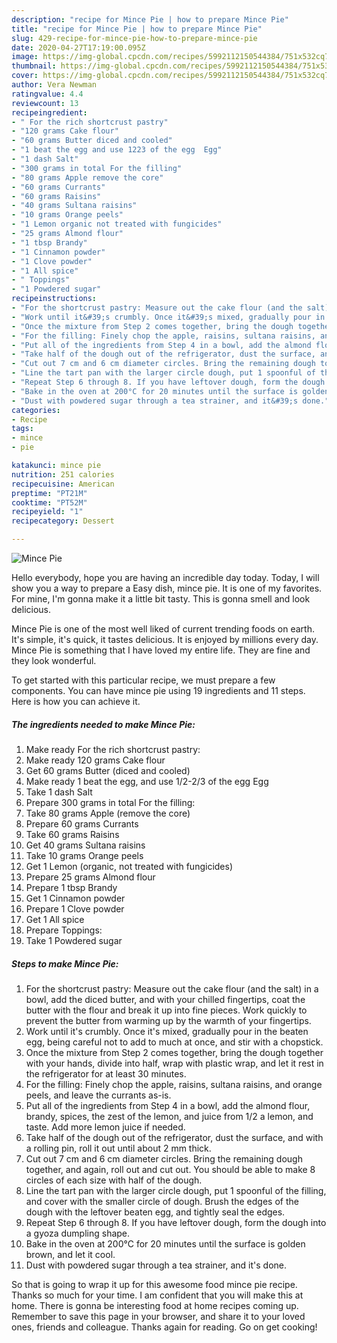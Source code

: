 ```yaml
---
description: "recipe for Mince Pie | how to prepare Mince Pie"
title: "recipe for Mince Pie | how to prepare Mince Pie"
slug: 429-recipe-for-mince-pie-how-to-prepare-mince-pie
date: 2020-04-27T17:19:00.095Z
image: https://img-global.cpcdn.com/recipes/5992112150544384/751x532cq70/mince-pie-recipe-main-photo.jpg
thumbnail: https://img-global.cpcdn.com/recipes/5992112150544384/751x532cq70/mince-pie-recipe-main-photo.jpg
cover: https://img-global.cpcdn.com/recipes/5992112150544384/751x532cq70/mince-pie-recipe-main-photo.jpg
author: Vera Newman
ratingvalue: 4.4
reviewcount: 13
recipeingredient:
- " For the rich shortcrust pastry"
- "120 grams Cake flour"
- "60 grams Butter diced and cooled"
- "1 beat the egg and use 1223 of the egg  Egg"
- "1 dash Salt"
- "300 grams in total For the filling"
- "80 grams Apple remove the core"
- "60 grams Currants"
- "60 grams Raisins"
- "40 grams Sultana raisins"
- "10 grams Orange peels"
- "1 Lemon organic not treated with fungicides"
- "25 grams Almond flour"
- "1 tbsp Brandy"
- "1 Cinnamon powder"
- "1 Clove powder"
- "1 All spice"
- " Toppings"
- "1 Powdered sugar"
recipeinstructions:
- "For the shortcrust pastry: Measure out the cake flour (and the salt) in a bowl, add the diced butter, and with your chilled fingertips, coat the butter with the flour and break it up into fine pieces. Work quickly to prevent the butter from warming up by the warmth of your fingertips."
- "Work until it&#39;s crumbly. Once it&#39;s mixed, gradually pour in the beaten egg, being careful not to add to much at once, and stir with a chopstick."
- "Once the mixture from Step 2 comes together, bring the dough together with your hands, divide into half, wrap with plastic wrap, and let it rest in the refrigerator for at least 30 minutes."
- "For the filling: Finely chop the apple, raisins, sultana raisins, and orange peels, and leave the currants as-is."
- "Put all of the ingredients from Step 4 in a bowl, add the almond flour, brandy, spices, the zest of the lemon, and juice from 1/2 a lemon, and taste. Add more lemon juice if needed."
- "Take half of the dough out of the refrigerator, dust the surface, and with a rolling pin, roll it out until about 2 mm thick."
- "Cut out 7 cm and 6 cm diameter circles. Bring the remaining dough together, and again, roll out and cut out. You should be able to make 8 circles of each size with half of the dough."
- "Line the tart pan with the larger circle dough, put 1 spoonful of the filling, and cover with the smaller circle of dough. Brush the edges of the dough with the leftover beaten egg, and tightly seal the edges."
- "Repeat Step 6 through 8. If you have leftover dough, form the dough into a gyoza dumpling shape."
- "Bake in the oven at 200°C for 20 minutes until the surface is golden brown, and let it cool."
- "Dust with powdered sugar through a tea strainer, and it&#39;s done."
categories:
- Recipe
tags:
- mince
- pie

katakunci: mince pie 
nutrition: 251 calories
recipecuisine: American
preptime: "PT21M"
cooktime: "PT52M"
recipeyield: "1"
recipecategory: Dessert

---
```



![Mince Pie](https://img-global.cpcdn.com/recipes/5992112150544384/751x532cq70/mince-pie-recipe-main-photo.jpg)

Hello everybody, hope you are having an incredible day today. Today, I will show you a way to prepare a Easy dish, mince pie. It is one of my favorites. For mine, I'm gonna make it a little bit tasty. This is gonna smell and look delicious.

Mince Pie is one of the most well liked of current trending foods on earth. It's simple, it's quick, it tastes delicious. It is enjoyed by millions every day. Mince Pie is something that I have loved my entire life. They are fine and they look wonderful.




To get started with this particular recipe, we must prepare a few components. You can have mince pie using 19 ingredients and 11 steps. Here is how you can achieve it.

<!--inarticleads1-->

##### The ingredients needed to make Mince Pie:

1. Make ready  For the rich shortcrust pastry:
1. Make ready 120 grams Cake flour
1. Get 60 grams Butter (diced and cooled)
1. Make ready 1 beat the egg, and use 1/2-2/3 of the egg  Egg
1. Take 1 dash Salt
1. Prepare 300 grams in total For the filling:
1. Take 80 grams Apple (remove the core)
1. Prepare 60 grams Currants
1. Take 60 grams Raisins
1. Get 40 grams Sultana raisins
1. Take 10 grams Orange peels
1. Get 1 Lemon (organic, not treated with fungicides)
1. Prepare 25 grams Almond flour
1. Prepare 1 tbsp Brandy
1. Get 1 Cinnamon powder
1. Prepare 1 Clove powder
1. Get 1 All spice
1. Prepare  Toppings:
1. Take 1 Powdered sugar




<!--inarticleads2-->

##### Steps to make Mince Pie:

1. For the shortcrust pastry: Measure out the cake flour (and the salt) in a bowl, add the diced butter, and with your chilled fingertips, coat the butter with the flour and break it up into fine pieces. Work quickly to prevent the butter from warming up by the warmth of your fingertips.
1. Work until it&#39;s crumbly. Once it&#39;s mixed, gradually pour in the beaten egg, being careful not to add to much at once, and stir with a chopstick.
1. Once the mixture from Step 2 comes together, bring the dough together with your hands, divide into half, wrap with plastic wrap, and let it rest in the refrigerator for at least 30 minutes.
1. For the filling: Finely chop the apple, raisins, sultana raisins, and orange peels, and leave the currants as-is.
1. Put all of the ingredients from Step 4 in a bowl, add the almond flour, brandy, spices, the zest of the lemon, and juice from 1/2 a lemon, and taste. Add more lemon juice if needed.
1. Take half of the dough out of the refrigerator, dust the surface, and with a rolling pin, roll it out until about 2 mm thick.
1. Cut out 7 cm and 6 cm diameter circles. Bring the remaining dough together, and again, roll out and cut out. You should be able to make 8 circles of each size with half of the dough.
1. Line the tart pan with the larger circle dough, put 1 spoonful of the filling, and cover with the smaller circle of dough. Brush the edges of the dough with the leftover beaten egg, and tightly seal the edges.
1. Repeat Step 6 through 8. If you have leftover dough, form the dough into a gyoza dumpling shape.
1. Bake in the oven at 200°C for 20 minutes until the surface is golden brown, and let it cool.
1. Dust with powdered sugar through a tea strainer, and it&#39;s done.




So that is going to wrap it up for this awesome food mince pie recipe. Thanks so much for your time. I am confident that you will make this at home. There is gonna be interesting food at home recipes coming up. Remember to save this page in your browser, and share it to your loved ones, friends and colleague. Thanks again for reading. Go on get cooking!

